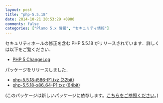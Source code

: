 ```yaml
---
layout: post
title: "php-5.5.18"
date: 2014-10-21 20:53:29 +0900
comments: false
categories: ["Plamo 5.x 情報", "セキュリティ情報"]
---
```


セキュリティホールの修正を含む PHP 5.5.18 がリリースされています．詳しくは以下をご覧ください．

* [PHP 5 ChangeLog](http://www.php.net/ChangeLog-5.php#5.5.18)

パッケージをリリースしました．

* [php-5.5.18-i586-P1.txz (32bit)](ftp://plamo.linet.gr.jp/pub/Plamo-5.x/x86/plamo/05_ext/network2.txz/php-5.5.18-i586-P1.txz)
* [php-5.5.18-x86_64-P1.txz (64bit)](ftp://plamo.linet.gr.jp/pub/Plamo-5.x/x86_64/plamo/05_ext/network2.txz/php-5.5.18-x86_64-P1.txz)

(このパッケージは新しいパッケージに依存します。[こちらをご参照ください](/blog/2014/08/05/glibc-gcc/)。)